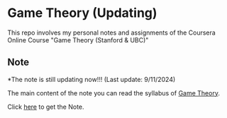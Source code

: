 # Game Theory (Updating)

This repo involves my personal notes and assignments of the Coursera Online Course "Game Theory (Stanford & UBC)" 

## Note
*The note is still updating now!!! (Last update: 9/11/2024) 

The main content of the note you can read the syllabus of [Game Theory](https://web.stanford.edu/~jacksonm/GTOC-Syllabus.html).

Click [here](./Note.md) to get the Note.
